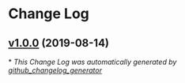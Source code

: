 # Change Log

## [v1.0.0](https://github.com/honzahommer/express-ip2/tree/v1.0.0) (2019-08-14)


\* *This Change Log was automatically generated by [github_changelog_generator](https://github.com/skywinder/Github-Changelog-Generator)*